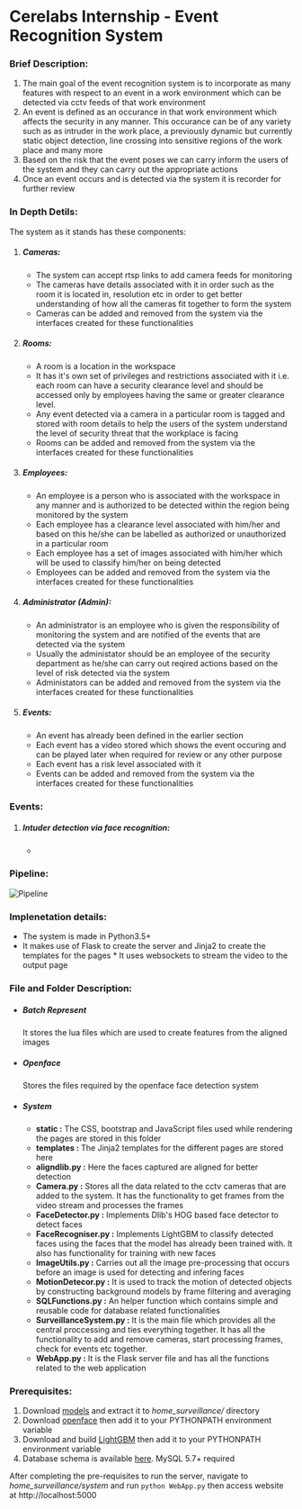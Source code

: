 # Cerelabs Internship - Event Recognition System
### Brief Description:
1. The main goal of the event recognition system is to incorporate as many features with respect to an event in a work environment which can be detected via cctv feeds of that work environment
2. An event is defined as an occurance in that work environment which affects the security in any manner. This occurance can be of any variety such as as intruder in the work place, a previously dynamic but currently static object detection, line crossing into sensitive regions of the work place  and many more
3. Based on the risk that the event poses we can carry inform the users of the system and they can carry out the appropriate actions
4. Once an event occurs and is detected via the system it is recorder for further review

### In Depth Detils:
The system as it stands has these components:
1. ##### Cameras:
   * The system can accept rtsp links to add camera feeds for monitoring
   * The cameras have details associated with it in order such as the room it is located in, resolution etc in order to get better understanding of how all the cameras fit together to form the system
   * Cameras can be added and removed from the system via the interfaces created for these functionalities
2. ##### Rooms:
   * A room is a location in the workspace
   * It has it's own set of privileges and restrictions associated with it i.e. each room can have a security clearance level and should be accessed only by employees having the same or greater clearance level.
   * Any event detected via a camera in a particular room is tagged and stored with room details to help the users of the system understand the level of security threat that the workplace is facing
   * Rooms can be added and removed from the system via the interfaces created for these functionalities
3. ##### Employees:
   * An employee is a person who is associated with the workspace in any manner and is authorized to be detected within the region being monitored by the system
   * Each employee has a clearance level associated with him/her and based on this he/she can be labelled as authorized or unauthorized in a particular room
   * Each employee has a set of images associated with him/her which will be used to classify him/her on being detected
   * Employees can be added and removed from the system via the interfaces created for these functionalities
4. ##### Administrator (Admin):
   * An administrator is an employee who is given the responsibility of monitoring the system and are notified of the events that are detected via the system
   * Usually the administator should be an employee of the security department as he/she can carry out reqired actions based on the level of risk detected via the system
   * Administators can be added and removed from the system via the interfaces created for these functionalities
5. ##### Events:
   * An event has already been defined in the earlier section
   * Each event has a video stored which shows the event occuring and can be played later when required for review or any other purpose
   * Each event has a risk level associated with it
   * Events can be added and removed from the system via the interfaces created for these functionalities
  
### Events:
1. ##### Intuder detection via face recognition: 
   * 

### Pipeline:
![Pipeline](https://github.com/AkshatShetty101/CereLabs_Event_Recognition/blob/master/Pipeline.png)

### Implenetation details:
   * The system is made in Python3.5+
   * It makes use of Flask to create the server and Jinja2 to create the templates for the pages
    * It uses websockets to stream the video to the output page

### File and Folder Description:
   * ##### Batch Represent
      It stores the lua files which are used to create features from the aligned images 
   * ##### Openface
     Stores the files required by the openface face detection system
   * ##### System
      * **static :** The CSS, bootstrap and JavaScript files used while rendering the pages are stored in this folder
      * **templates :** The Jinja2 templates for the different pages are stored here
      * **aligndlib.py :** Here the faces captured are aligned for better detection
      * **Camera.py :** Stores all the data related to the cctv cameras that are added to the system. It has the functionality to get frames from the video stream and processes the frames
      * **FaceDetector.py :** Implements Dlib's HOG based face detector to detect faces
      * **FaceRecogniser.py :** Implements LightGBM to classify detected faces using the faces that the model has already been trained with. It also has functionality for training with new faces
      * **ImageUtils.py :** Carries out all the image pre-processing that occurs before an image is used for detecting and infering faces
      * **MotionDetecor.py :** It is used to track the motion of detected objects by constructing background models by frame filtering and averaging
      * **SQLFunctions.py :** An helper function which contains simple and reusable code for database related functionalities
      * **SurveillanceSystem.py :** It is the main file which provides all the central proccessing and ties everything together. It has all the functionality to add and remove cameras, start processing frames, check for events etc
    together.
      * **WebApp.py :** It is the Flask server file and has all the functions related to the web application
### Prerequisites: 
1. Download [models](https://nofile.io/f/WQ1zrvx3XbA/models.tar.gz) and extract it to *home_surveillance/* directory  
2. Download [openface](https://github.com/cmusatyalab/openface) then add it to your PYTHONPATH environment variable
3. Download and build [LightGBM](https://lightgbm.readthedocs.io/en/latest/) then add it to your PYTHONPATH environment variable
4. Database schema is available [here](https://github.com/AkshatShetty101/CereLabs_Event_Recognition/blob/master/database.txt). MySQL 5.7+ required

After completing the pre-requisites to run the server, navigate to *home_surveillance/system* and run `python WebApp.py` then access website at http://localhost:5000

